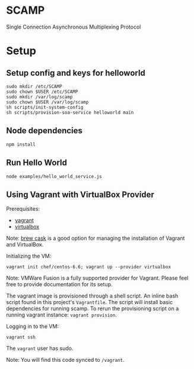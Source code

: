 SCAMP
=====

Single Connection Asynchronous Multiplexing Protocol

Setup
=============

Setup config and keys for helloworld
-----------------------------------

    sudo mkdir /etc/SCAMP
    sudo chown $USER /etc/SCAMP
    sudo mkdir /var/log/scamp
    sudo chown $USER /var/log/scamp
    sh scripts/init-system-config
    sh scripts/provision-soa-service helloworld main

Node dependencies
-----------------

    npm install

Run Hello World
---------------

    node examples/hello_world_service.js

Using Vagrant with VirtualBox Provider
--------------------------------------

Prerequisites:

  * [vagrant](https://www.vagrantup.com/)
  * [virtualbox](https://www.virtualbox.org/wiki/Downloads)

Note: [brew cask](https://github.com/caskroom/homebrew-cask) is a good option for managing the installation of Vagrant and VirtualBox.

Initializing the VM:

    vagrant init chef/centos-6.6; vagrant up --provider virtualbox

Note: VMWare Fusion is a fully supported provider for Vagrant. Please feel free to provide documentation for its setup.

The vagrant image is provisioned through a shell script. An inline bash script found in this project's `Vagrantfile`. The script will install basic dependencies for running scamp. To rerun the provisioning script on a running vagrant instance: `vagrant provision`.

Logging in to the VM:

    vagrant ssh

The `vagrant` user has sudo.

Note: You will find this code synced to `/vagrant`.